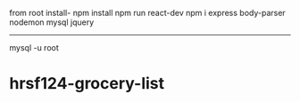 
from root install-
npm install
npm run react-dev
npm i express body-parser nodemon mysql jquery

------------
mysql -u root
# hrsf124-grocery-list

